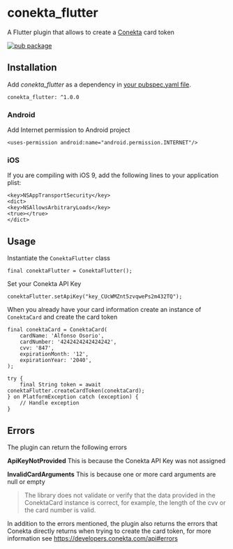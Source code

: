 
# conekta_flutter

A Flutter plugin that allows to create a [Conekta](https://www.conekta.com/) card token

[![pub package](https://img.shields.io/pub/v/conekta_flutter.svg)](https://pub.dartlang.org/packages/conekta_flutter)

## Installation

Add _conekta_flutter_ as a dependency in [your pubspec.yaml file](https://flutter.io/platform-plugins/).

```
conekta_flutter: ^1.0.0
```

### Android

Add Internet permission to Android project
```
<uses-permission android:name="android.permission.INTERNET"/>
```

### iOS  

If you are compiling with iOS 9, add the following lines to your application plist:
```
<key>NSAppTransportSecurity</key>
<dict>
<key>NSAllowsArbitraryLoads</key>
<true></true>
</dict>
```

## Usage

Instantiate the `ConektaFlutter` class

	final conektaFlutter = ConektaFlutter();

Set your Conekta API Key

	conektaFlutter.setApiKey("key_CUcWMZnt5zvqwePs2m432TQ");

When you already have your card information create an instance of `ConektaCard` and create the card token

	final conektaCard = ConektaCard(
		cardName: 'Alfonso Osorio',
		cardNumber: '4242424242424242',
		cvv: '847',
		expirationMonth: '12',
		expirationYear: '2040',
	);
	
	try {
		final String token = await conektaFlutter.createCardToken(conektaCard);
	} on PlatformException catch (exception) {
		// Handle exception
	}

## Errors

The plugin can return the following errors

**ApiKeyNotProvided** This is because the Conekta API Key was not assigned

**InvalidCardArguments** This is because one or more card arguments are null or empty

> The library does not validate or verify that the data provided in the ConektaCard instance is correct, for example, the length of the cvv or the card number is valid.

In addition to the errors mentioned, the plugin also returns the errors that Conekta directly returns when trying to create the card token, for more information see https://developers.conekta.com/api#errors